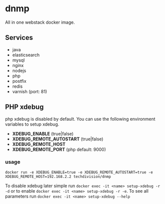 # dnmp
All in one webstack docker image.

## Services
- java
- elasticsearch
- mysql
- nginx
- nodejs
- php
- postfix
- redis
- varnish (port: 81)

## PHP xdebug 
php xdebug is disabled by default. You can use the following environment variables to setup xdebug.
- **XDEBUG_ENABLE** (true|false)
- **XDEBUG_REMOTE_AUTOSTART** (true|false)
- **XDEBUG_REMOTE_HOST**
- **XDEBUG_REMOTE_PORT** (php default: 9000)
### usage
`docker run -e XDEBUG_ENABLE=true -e XDEBUG_REMOTE_AUTOSTART=true -e XDEBUG_REMOTE_HOST=192.168.2.2 techdivision/dnmp`   

To disable xdebug later simple run `docker exec -it <name> setup-xdebug -r -d` or to enable `docker exec -it <name> setup-xdebug -r -e`. To see all parameters run `docker exec -it <name> setup-xdebug --help`  